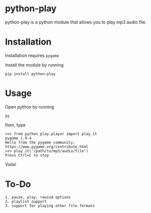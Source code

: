 # python-play

python-play is a python module that allows you to play
mp3 audio file.


# Installation

Installation requires 
```pygame```

Install the module by running 
```
pip install python-play
```

# Usage
Open python by running
```
py
```
then, type
```
>>> from python_play.player import play_it
pygame 1.9.4
Hello from the pygame community, https://www.pygame.org/contribute.html
>>> play_it('/path/to/mp3/audio/file')
Press Ctrl+C to stop
```
Voila!

# To-Do

	1. pause, play, rewind options
	2. playlist support
	3. support for playing other file formats